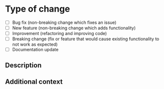 # Type of change

<!-- Please select the desired item checkbox and change it from `[ ]` to `[x]` and then delete the irrelevant options. -->
- [ ] Bug fix (non-breaking change which fixes an issue)
- [ ] New feature (non-breaking change which adds functionality)
- [ ] Improvement (refactoring and improving code)
- [ ] Breaking change (fix or feature that would cause existing functionality to not work as expected)
- [ ] Documentation update

## Description
<!--
  Please include a summary of the change and which issue is fixed. 
  Please also include relevant motivation and context. 
  List any dependencies that are required for this change.
-->

## Additional context
<!-- e.g. Fixes #(issue) -->
